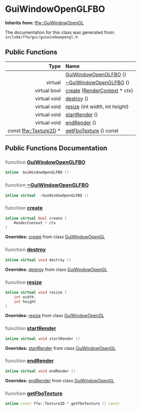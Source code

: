 GuiWindowOpenGLFBO
===================================


**Inherits from:** [ffw::GuiWindowOpenGL](ffw_GuiWindowOpenGL.html)

The documentation for this class was generated from: `include/ffw/gui/guiwindowopengl.h`



## Public Functions

| Type | Name |
| -------: | :------- |
|   | [GuiWindowOpenGLFBO](#54592615) ()  |
|  virtual  | [~GuiWindowOpenGLFBO](#2dc56e4a) ()  |
|  virtual bool | [create](#9d89fc93) ([RenderContext](ffw_RenderContext.html) * _ctx_)  |
|  virtual void | [destroy](#17a89158) ()  |
|  virtual void | [resize](#17470439) (int _width_, int _height_)  |
|  virtual void | [startRender](#0a4cdf90) ()  |
|  virtual void | [endRender](#222ae168) ()  |
|  const [ffw::Texture2D](ffw_Texture2D.html) * | [getFboTexture](#c45e9c10) () const  |


## Public Functions Documentation

### <span style="opacity:0.5;">function</span> <a id="54592615" href="#54592615">GuiWindowOpenGLFBO</a>

```cpp
inline  GuiWindowOpenGLFBO () 
```



### <span style="opacity:0.5;">function</span> <a id="2dc56e4a" href="#2dc56e4a">~GuiWindowOpenGLFBO</a>

```cpp
inline virtual  ~GuiWindowOpenGLFBO () 
```



### <span style="opacity:0.5;">function</span> <a id="9d89fc93" href="#9d89fc93">create</a>

```cpp
inline virtual bool create (
    RenderContext * ctx
) 
```



**Overrides:** [create](/doc/ffw_GuiWindowOpenGL.md#c7df1c0d) from class [GuiWindowOpenGL](/doc/ffw_GuiWindowOpenGL.md)

### <span style="opacity:0.5;">function</span> <a id="17a89158" href="#17a89158">destroy</a>

```cpp
inline virtual void destroy () 
```



**Overrides:** [destroy](/doc/ffw_GuiWindowOpenGL.md#69b35170) from class [GuiWindowOpenGL](/doc/ffw_GuiWindowOpenGL.md)

### <span style="opacity:0.5;">function</span> <a id="17470439" href="#17470439">resize</a>

```cpp
inline virtual void resize (
    int width,
    int height
) 
```



**Overrides:** [resize](/doc/ffw_GuiWindowOpenGL.md#b42ac84e) from class [GuiWindowOpenGL](/doc/ffw_GuiWindowOpenGL.md)

### <span style="opacity:0.5;">function</span> <a id="0a4cdf90" href="#0a4cdf90">startRender</a>

```cpp
inline virtual void startRender () 
```



**Overrides:** [startRender](/doc/ffw_GuiWindowOpenGL.md#0ebe5781) from class [GuiWindowOpenGL](/doc/ffw_GuiWindowOpenGL.md)

### <span style="opacity:0.5;">function</span> <a id="222ae168" href="#222ae168">endRender</a>

```cpp
inline virtual void endRender () 
```



**Overrides:** [endRender](/doc/ffw_GuiWindowOpenGL.md#d5a627e1) from class [GuiWindowOpenGL](/doc/ffw_GuiWindowOpenGL.md)

### <span style="opacity:0.5;">function</span> <a id="c45e9c10" href="#c45e9c10">getFboTexture</a>

```cpp
inline const ffw::Texture2D * getFboTexture () const 
```





